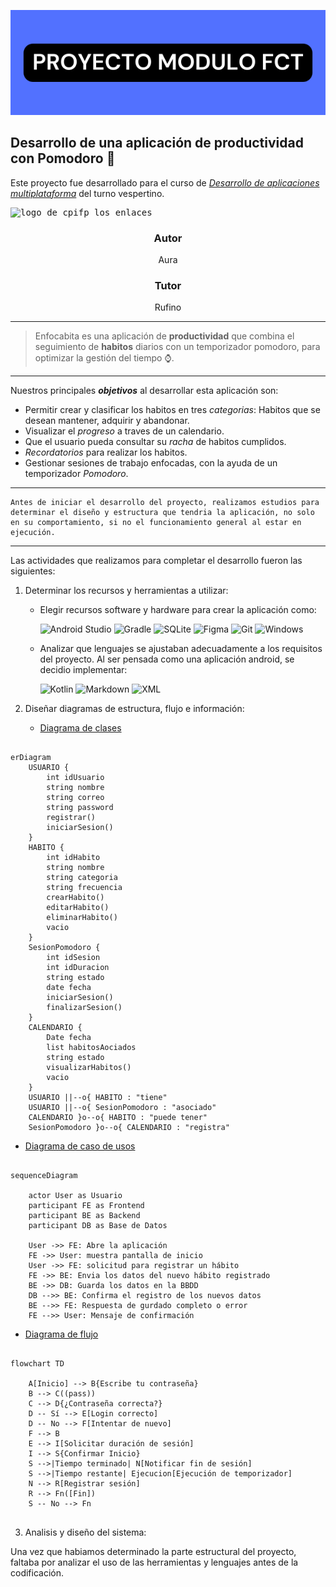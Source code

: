![header_image](image/header.png)

## Desarrollo de una aplicación de productividad con Pomodoro :iphone:

Este proyecto fue desarrollado para el curso de [_Desarrollo de aplicaciones multiplataforma_][enlace_curso] del turno vespertino.

<pre><img src="https://cpilosenlaces.com/wp-content/uploads/2023/03/cpifp-los-enlaces-2x.png" width="200" height="" alt="logo de cpifp los enlaces"> 
</pre>

### <center>Autor</center>

<center>Aura</center>

### <center>Tutor</center>

<center>Rufino</center>

---


> Enfocabita es una aplicación de **productividad** que combina el seguimiento de **habitos** diarios con un temporizador pomodoro, para optimizar la gestión del tiempo :watch:.

---

Nuestros principales _**objetivos**_ al desarrollar esta aplicación son:

- Permitir crear y clasificar los habitos en tres _categorias_: Habitos que se desean mantener, adquirir y abandonar.
- Visualizar el _progreso_ a traves de un calendario.
- Que el usuario pueda consultar su _racha_ de habitos cumplidos.
- _Recordatorios_ para realizar los habitos.
- Gestionar sesiones de trabajo enfocadas, con la ayuda de un temporizador _Pomodoro_.

---

    Antes de iniciar el desarrollo del proyecto, realizamos estudios para determinar el diseño y estructura que tendria la aplicación, no solo en su comportamiento, si no el funcionamiento general al estar en ejecución.

---

Las actividades que realizamos para completar el desarrollo fueron las siguientes:

1. Determinar los recursos y herramientas a utilizar:

   - Elegir recursos software y hardware para crear la aplicación como:

     ![Android Studio](https://img.shields.io/badge/android%20studio-346ac1?style=for-the-badge&logo=android%20studio&logoColor=white) ![Gradle](https://img.shields.io/badge/Gradle-02303A.svg?style=for-the-badge&logo=Gradle&logoColor=white) ![SQLite](https://img.shields.io/badge/sqlite-%2307405e.svg?style=for-the-badge&logo=sqlite&logoColor=white) ![Figma](https://img.shields.io/badge/figma-%23F24E1E.svg?style=for-the-badge&logo=figma&logoColor=white) ![Git](https://img.shields.io/badge/git-%23F05033.svg?style=for-the-badge&logo=git&logoColor=white) ![Windows](https://img.shields.io/badge/Windows-0078D6?style=for-the-badge&logo=windows&logoColor=white)

   - Analizar que lenguajes se ajustaban adecuadamente a los requisitos del proyecto. Al ser pensada como una aplicación android, se decidio implementar:

     ![Kotlin](https://img.shields.io/badge/kotlin-%237F52FF.svg?style=for-the-badge&logo=kotlin&logoColor=white) ![Markdown](https://img.shields.io/badge/markdown-%23000000.svg?style=for-the-badge&logo=markdown&logoColor=white) ![XML](https://img.shields.io/badge/XML-ffffff?style=for-the-badge&color=1bb11d)

2. Diseñar diagramas de estructura, flujo e información:
    
   - <u>Diagrama de clases</u>


```Mermaid

erDiagram
    USUARIO {
        int idUsuario
        string nombre
        string correo
        string password
        registrar()
        iniciarSesion()
    }
    HABITO {
        int idHabito
        string nombre
        string categoria
        string frecuencia
        crearHabito()
        editarHabito()
        eliminarHabito()
        vacio
    }
    SesionPomodoro {
        int idSesion
        int idDuracion
        string estado
        date fecha
        iniciarSesion()
        finalizarSesion()
    }
    CALENDARIO {
        Date fecha
        list habitosAociados
        string estado
        visualizarHabitos()
        vacio
    }
    USUARIO ||--o{ HABITO : "tiene"
    USUARIO ||--o{ SesionPomodoro : "asociado"
    CALENDARIO }o--o{ HABITO : "puede tener"
    SesionPomodoro }o--o{ CALENDARIO : "registra"

```

-   <u>Diagrama de caso de usos</u>

```Mermaid

sequenceDiagram

    actor User as Usuario
    participant FE as Frontend
    participant BE as Backend
    participant DB as Base de Datos

    User ->> FE: Abre la aplicación
    FE ->> User: muestra pantalla de inicio
    User ->> FE: solicitud para registrar un hábito
    FE ->> BE: Envia los datos del nuevo hábito registrado
    BE ->> DB: Guarda los datos en la BBDD
    DB -->> BE: Confirma el registro de los nuevos datos
    BE -->> FE: Respuesta de gurdado completo o error
    FE -->> User: Mensaje de confirmación

```

-   <u>Diagrama de flujo</u>

```Mermaid

flowchart TD

    A[Inicio] --> B{Escribe tu contraseña}
    B --> C((pass))
    C --> D{¿Contraseña correcta?}
    D -- Sí --> E[Login correcto]
    D -- No --> F[Intentar de nuevo]
    F --> B
    E --> I[Solicitar duración de sesión]
    I --> S{Confirmar Inicio}
    S -->|Tiempo terminado| N[Notificar fin de sesión]
    S -->|Tiempo restante| Ejecucion[Ejecución de temporizador]
    N --> R[Registrar sesión]
    R --> Fn([Fin])
    S -- No --> Fn


```

3. Analisis y diseño del sistema:

Una vez que habiamos determinado la parte estructural del proyecto, faltaba por analizar el uso de las herramientas y lenguajes antes de la codificación.



[enlace_curso]: (https://www.todofp.es/que-estudiar/familias-profesionales/informatica-comunicaciones/des-aplicaciones-multiplataforma.html)
